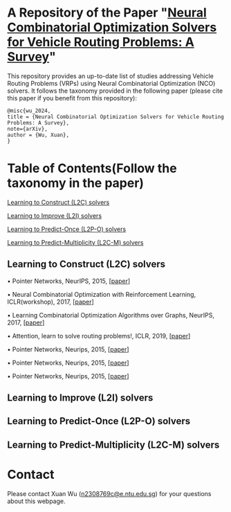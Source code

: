 # A Repository of the Paper "[Neural Combinatorial Optimization Solvers for Vehicle Routing Problems: A Survey]()"
This repository provides an up-to-date list of studies addressing Vehicle Routing Problems (VRPs) using Neural Combinatorial Optimization (NCO) solvers. It follows the taxonomy provided in the following paper (please cite this paper if you benefit from this repository):

```
@misc{wu_2024,
title = {Neural Combinatorial Optimization Solvers for Vehicle Routing Problems: A Survey},
note={arXiv},
author = {Wu, Xuan},
}
```
# Table of Contents(Follow the taxonomy in the paper)
[Learning to Construct (L2C) solvers](#Learning-to-Construct-L2C-solvers)

[Learning to Improve (L2I) solvers](#Learning-to-Improve-L2I-solvers)

[Learning to Predict-Once (L2P-O) solvers](#Learning-to-Predict-Once-L2P-O-solvers)

[Learning to Predict-Multiplicity (L2C-M) solvers](#Learning-to-Predict-Multiplicity-L2C-M-solvers)
## Learning to Construct (L2C) solvers
&bull; Pointer Networks, NeurIPS, 2015, [[paper](https://proceedings.neurips.cc/paper_files/paper/2015/file/29921001f2f04bd3baee84a12e98098f-Paper.pdf)]

&bull; Neural Combinatorial Optimization with Reinforcement Learning, ICLR(workshop), 2017, [[paper](https://openreview.net/pdf?id=Bk9mxlSFx)]

&bull; Learning Combinatorial Optimization Algorithms over Graphs, NeurIPS, 2017, [[paper](https://proceedings.neurips.cc/paper_files/paper/2017/file/d9896106ca98d3d05b8cbdf4fd8b13a1-Paper.pdf)]

&bull; Attention, learn to solve routing problems!, ICLR, 2019, [[paper](https://openreview.net/pdf?id=ByxBFsRqYm)]

&bull; Pointer Networks, Neurips, 2015, [[paper](https://proceedings.neurips.cc/paper_files/paper/2015/file/29921001f2f04bd3baee84a12e98098f-Paper.pdf)]

&bull; Pointer Networks, Neurips, 2015, [[paper](https://proceedings.neurips.cc/paper_files/paper/2015/file/29921001f2f04bd3baee84a12e98098f-Paper.pdf)]

&bull; Pointer Networks, Neurips, 2015, [[paper](https://proceedings.neurips.cc/paper_files/paper/2015/file/29921001f2f04bd3baee84a12e98098f-Paper.pdf)]

## Learning to Improve (L2I) solvers
## Learning to Predict-Once (L2P-O) solvers
## Learning to Predict-Multiplicity (L2C-M) solvers

# Contact

Please contact Xuan Wu ([n2308769c@e.ntu.edu.sg](n2308769c@e.ntu.edu.sg)) for your questions about this webpage.
